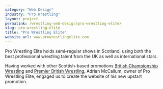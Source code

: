 ```yaml
---
category: "Web Design"
industry: "Pro Wrestling"
layout: project
permalink: /wrestling-web-design/pro-wrestling-elite/
slug: pro-wrestling-elite
title: "Pro Wrestling Elite"
website_url: www.prowrestlingelite.com
---
```

<p>Pro Wrestling Elite holds semi-regular shows in Scotland, using both the best professional wrestling talent from the UK as well as international stars.</p>
<p>Having worked with other Scottish-based promotions <a href="/wrestling-web-design/british-championship-wrestling/">British Championship Wrestling</a> and <a href="/wrestling-web-design/premier-british-wrestling">Premier British Wrestling</a>, Adrian McCallum, owner of Pro Wrestling Elite, engaged us to create the website of his new upstart promotion.</p>
